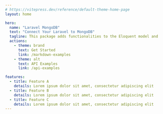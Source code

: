 ```yaml
---
# https://vitepress.dev/reference/default-theme-home-page
layout: home

hero:
  name: "Laravel MongoDB"
  text: "Connect Your Laravel to MongoDB"
  tagline: This package adds functionalities to the Eloquent model and Query builder for MongoDB, using the original Laravel API. This library extends the original Laravel classes, so it uses exactly the same methods.
  actions:
    - theme: brand
      text: Get Started
      link: /markdown-examples
    - theme: alt
      text: API Examples
      link: /api-examples

features:
  - title: Feature A
    details: Lorem ipsum dolor sit amet, consectetur adipiscing elit
  - title: Feature B
    details: Lorem ipsum dolor sit amet, consectetur adipiscing elit
  - title: Feature C
    details: Lorem ipsum dolor sit amet, consectetur adipiscing elit
---
```


